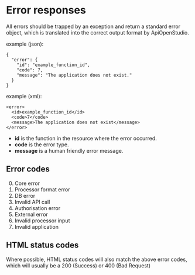 Error responses
===============

All errors should be trapped by an exception and return a standard error object, which is translated into the correct output format by ApiOpenStudio.

example (json):

```
{
  "error": {
    "id": "example_function_id",
    "code": 7,
    "message": "The application does not exist."
  }
}
```

example (xml):

```
<error>
  <id>example_function_id</id>
  <code>7</code>
  <message>The application does not exist</message>
</error>
```

* **id** is the function in the resource where the error occurred. 
* **code** is the error type.
* **message** is a human friendly error message.

Error codes
-----------

0. Core error
1. Processor format error
2. DB error
3. Invalid API call
4. Authorisation error
5. External error
6. Invalid processor input
7. Invalid application

HTML status codes
-----------------

Where possible, HTML status codes will also match the above error codes, which will usually be a 200 (Success) or 400 (Bad Request)

